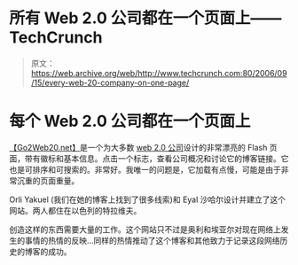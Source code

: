 # 所有 Web 2.0 公司都在一个页面上——TechCrunch

> 原文：<https://web.archive.org/web/http://www.techcrunch.com:80/2006/09/15/every-web-20-company-on-one-page/>

# 每个 Web 2.0 公司都在一个页面上

[](https://web.archive.org/web/20220627091446/http://www.go2web20.net/)[【Go2Web20.net】](https://web.archive.org/web/20220627091446/http://www.go2web20.net/)是一个为大多数 [web 2.0 公司](https://web.archive.org/web/20220627091446/http://www.beta.techcrunch.com/company-index/)设计的非常漂亮的 Flash 页面，带有徽标和基本信息。点击一个标志，查看公司概况和讨论它的博客链接。它也是可排序和可搜索的。非常好。我唯一的问题是，它加载有点慢，可能是由于非常沉重的页面重量。

Orli Yakuel (我们在她的博客上找到了很多线索)和 Eyal 沙哈尔设计并建立了这个网站。两人都住在以色列的特拉维夫。

创造这样的东西需要大量的工作。这个网站只不过是奥利和埃亚尔对现在网络上发生的事情的热情的反映…同样的热情推动了这个博客和其他致力于记录这段网络历史的博客的成功。